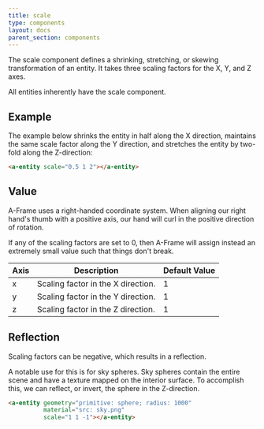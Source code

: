 ```yaml
---
title: scale
type: components
layout: docs
parent_section: components
---
```


The scale component defines a shrinking, stretching, or skewing transformation of an entity. It takes three scaling factors for the X, Y, and Z axes.

All entities inherently have the scale component.

## Example

The example below shrinks the entity in half along the X direction, maintains the same scale factor along the Y direction, and stretches the entity by two-fold along the Z-direction:

```html
<a-entity scale="0.5 1 2"></a-entity>
```

## Value

A-Frame uses a right-handed coordinate system. When aligning our right hand's thumb with a positive axis, our hand will curl in the positive direction of rotation.

If any of the scaling factors are set to 0, then A-Frame will assign instead an extremely small value such that things don't break.

| Axis | Description                        | Default Value |
|------|------------------------------------|---------------|
| x    | Scaling factor in the X direction. | 1             |
| y    | Scaling factor in the Y direction. | 1             |
| z    | Scaling factor in the Z direction. | 1             |

## Reflection

Scaling factors can be negative, which results in a reflection.

A notable use for this is for sky spheres. Sky spheres contain the entire scene and have a texture mapped on the interior surface. To accomplish this, we can reflect, or invert, the sphere in the Z-direction.

```html
<a-entity geometry="primitive: sphere; radius: 1000"
          material="src: sky.png"
          scale="1 1 -1"></a-entity>
```
